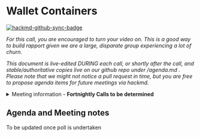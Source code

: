 
# Wallet Containers

[![hackmd-github-sync-badge](https://hackmd.io/CKDazFmMRg2Uu0E8HhP5Uw/badge)](https://hackmd.io/CKDazFmMRg2Uu0E8HhP5Uw)


_For this call, you are encouraged to turn your video on. This is a good way to build rapport given we are a large, disparate group experiencing a lot of churn._

_This document is live-edited DURING each call, or shortly after the call, and stable/authoritative copies live on our github repo under /agenda.md .
Please note that we might not notice a pull request in time, but you are free to propose agenda items for future meetings via hackmd._

<details>
<summary> Meeting information - <b>Fortnightly Calls to be determined</b></summary>

- Before your contribute - [**join DIF**](https://identity.foundation/join) and [sign the WG charter](https://bit.ly/DIF-WG-select1) (both are required!)
- Time: To be determined
- Calendar entry
- Zoom room
</details>


## Agenda and Meeting notes

To be updated once poll is undertaken
